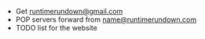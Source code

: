 - Get runtimerundown@gmail.com
- POP servers forward from name@runtimerundown.com
- TODO list for the website
